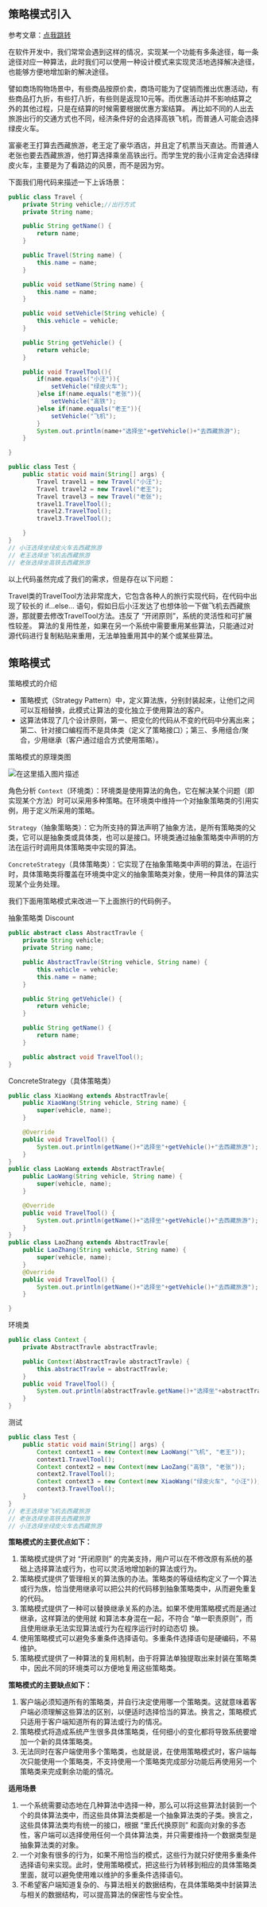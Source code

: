 ## 策略模式引入

参考文章：[点我跳转](https://blog.csdn.net/weixin_44991304/article/details/117355320?utm_medium=distribute.pc_category.none-task-blog-hot-3.nonecase&depth_1-utm_source=distribute.pc_category.none-task-blog-hot-3.nonecase)

在软件开发中，我们常常会遇到这样的情况，实现某一个功能有多条途径，每一条途径对应一种算法，此时我们可以使用一种设计模式来实现灵活地选择解决途径，也能够方便地增加新的解决途径。

譬如商场购物场景中，有些商品按原价卖，商场可能为了促销而推出优惠活动，有些商品打九折，有些打八折，有些则是返现10元等。而优惠活动并不影响结算之外的其他过程，只是在结算的时候需要根据优惠方案结算。
再比如不同的人出去旅游出行的交通方式也不同，经济条件好的会选择高铁飞机，而普通人可能会选择绿皮火车。

富豪老王打算去西藏旅游，老王定了豪华酒店，并且定了机票当天直达。而普通人老张也要去西藏旅游，他打算选择乘坐高铁出行。而学生党的我小汪肯定会选择绿皮火车，主要是为了看路边的风景，而不是因为穷。

下面我们用代码来描述一下上诉场景：

```java
public class Travel {
    private String vehicle;//出行方式
    private String name;

    public String getName() {
        return name;
    }

    public Travel(String name) {
        this.name = name;
    }

    public void setName(String name) {
        this.name = name;
    }

    public void setVehicle(String vehicle) {
        this.vehicle = vehicle;
    }

    public String getVehicle() {
        return vehicle;
    }

    public void TravelTool(){
        if(name.equals("小汪")){
            setVehicle("绿皮火车");
        }else if(name.equals("老张")){
            setVehicle("高铁");
        }else if(name.equals("老王")){
            setVehicle("飞机");
        }
        System.out.println(name+"选择坐"+getVehicle()+"去西藏旅游");
    }

}

public class Test {
    public static void main(String[] args) {
        Travel travel1 = new Travel("小汪");
        Travel travel2 = new Travel("老王");
        Travel travel3 = new Travel("老张");
        travel1.TravelTool();
        travel2.TravelTool();
        travel3.TravelTool();

    }
}
// 小汪选择坐绿皮火车去西藏旅游
// 老王选择坐飞机去西藏旅游
// 老张选择坐高铁去西藏旅游
```

以上代码虽然完成了我们的需求，但是存在以下问题：

Travel类的TravelTool方法非常庞大，它包含各种人的旅行实现代码，在代码中出现了较长的 if…else… 语句，假如日后小汪发达了也想体验一下做飞机去西藏旅游，那就要去修改TravelTool方法。违反了 “开闭原则”，系统的灵活性和可扩展性较差。
算法的复用性差，如果在另一个系统中需要重用某些算法，只能通过对源代码进行复制粘贴来重用，无法单独重用其中的某个或某些算法。



## 策略模式

策略模式的介绍

- 策略模式（Strategy Pattern）中，定义算法族，分别封装起来，让他们之间可以互相替换，此模式让算法的变化独立于使用算法的客户。
- 这算法体现了几个设计原则，第一、把变化的代码从不变的代码中分离出来；第二、针对接口编程而不是具体类（定义了策略接口）；第三、多用组合/聚合，少用继承（客户通过组合方式使用策略）。

策略模式的原理类图

![在这里插入图片描述](https://gitee.com/xiaojinggege/blogImage/raw/master/img/20210528112731226.png)

角色分析
`Context`（环境类）：环境类是使用算法的角色，它在解决某个问题（即实现某个方法）时可以采用多种策略。在环境类中维持一个对抽象策略类的引用实例，用于定义所采用的策略。

`Strategy`（抽象策略类）：它为所支持的算法声明了抽象方法，是所有策略类的父类，它可以是抽象类或具体类，也可以是接口。环境类通过抽象策略类中声明的方法在运行时调用具体策略类中实现的算法。

`ConcreteStrategy`（具体策略类）：它实现了在抽象策略类中声明的算法，在运行时，具体策略类将覆盖在环境类中定义的抽象策略类对象，使用一种具体的算法实现某个业务处理。

我们下面用策略模式来改进一下上面旅行的代码例子。

抽象策略类 Discount

```java
public abstract class AbstractTravle {
    private String vehicle;
    private String name;

    public AbstractTravle(String vehicle, String name) {
        this.vehicle = vehicle;
        this.name = name;
    }

    public String getVehicle() {
        return vehicle;
    }

    public String getName() {
        return name;
    }

    public abstract void TravelTool();
}
```

ConcreteStrategy（具体策略类）

```java
public class XiaoWang extends AbstractTravle{
    public XiaoWang(String vehicle, String name) {
        super(vehicle, name);
    }

    @Override
    public void TravelTool() {
        System.out.println(getName()+"选择坐"+getVehicle()+"去西藏旅游");
    }
}
public class LaoWang extends AbstractTravle{
    public LaoWang(String vehicle, String name) {
        super(vehicle, name);
    }

    @Override
    public void TravelTool() {
        System.out.println(getName()+"选择坐"+getVehicle()+"去西藏旅游");
    }
}
public class LaoZhang extends AbstractTravle{
    public LaoZhang(String vehicle, String name) {
        super(vehicle, name);
    }
    @Override
    public void TravelTool() {
        System.out.println(getName()+"选择坐"+getVehicle()+"去西藏旅游");
    }

}
```

环境类

```java
public class Context {
    private AbstractTravle abstractTravle;

    public Context(AbstractTravle abstractTravle) {
        this.abstractTravle = abstractTravle;
    }
    public void TravelTool() {
        System.out.println(abstractTravle.getName()+"选择坐"+abstractTravle.getVehicle()+"去西藏旅游");
    }
}
```

测试

```java
public class Test {
    public static void main(String[] args) {
        Context context1 = new Context(new LaoWang("飞机", "老王"));
        context1.TravelTool();
        Context context2 = new Context(new LaoZang("高铁", "老张"));
        context2.TravelTool();
        Context context3 = new Context(new XiaoWang("绿皮火车", "小汪"));
        context3.TravelTool();
    }
}
// 老王选择坐飞机去西藏旅游
// 老张选择坐高铁去西藏旅游
// 小汪选择坐绿皮火车去西藏旅游
```

**策略模式的主要优点如下：**

1. 策略模式提供了对 “开闭原则” 的完美支持，用户可以在不修改原有系统的基础上选择算法或行为，也可以灵活地增加新的算法或行为。
2. 策略模式提供了管理相关的算法族的办法。策略类的等级结构定义了一个算法或行为族，恰当使用继承可以把公共的代码移到抽象策略类中，从而避免重复的代码。
3. 策略模式提供了一种可以替换继承关系的办法。如果不使用策略模式而是通过继承，这样算法的使用就
   和算法本身混在一起，不符合 “单一职责原则”，而且使用继承无法实现算法或行为在程序运行时的动态切
   换。
4. 使用策略模式可以避免多重条件选择语句。多重条件选择语句是硬编码，不易维护。
5. 策略模式提供了一种算法的复用机制，由于将算法单独提取出来封装在策略类中，因此不同的环境类可以方便地复用这些策略类。

**策略模式的主要缺点如下：**

1. 客户端必须知道所有的策略类，并自行决定使用哪一个策略类。这就意味着客户端必须理解这些算法的区别，以便适时选择恰当的算法。换言之，策略模式只适用于客户端知道所有的算法或行为的情况。
2. 策略模式将造成系统产生很多具体策略类，任何细小的变化都将导致系统要增加一个新的具体策略类。
3. 无法同时在客户端使用多个策略类，也就是说，在使用策略模式时，客户端每次只能使用一个策略类，不支持使用一个策略类完成部分功能后再使用另一个策略类来完成剩余功能的情况。
   
   

**适用场景**

1. 一个系统需要动态地在几种算法中选择一种，那么可以将这些算法封装到一个个的具体算法类中，而这些具体算法类都是一个抽象算法类的子类。换言之，这些具体算法类均有统一的接口，根据 “里氏代换原则” 和面向对象的多态性，客户端可以选择使用任何一个具体算法类，并只需要维持一个数据类型是抽象算法类的对象。
2. 一个对象有很多的行为，如果不用恰当的模式，这些行为就只好使用多重条件选择语句来实现。此时，使用策略模式，把这些行为转移到相应的具体策略类里面，就可以避免使用难以维护的多重条件选择语句。
3. 不希望客户端知道复杂的、与算法相关的数据结构，在具体策略类中封装算法与相关的数据结构，可以提高算法的保密性与安全性。
   
   